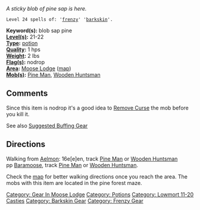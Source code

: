 *A sticky blob of pine sap is here.*  

`Level 24 spells of: '`[`frenzy`](Frenzy.md "wikilink")`' '`[`barkskin`](Barkskin.md "wikilink")`'.`

**Keyword(s):** blob sap pine  
**[Level(s)](Object_Level.md "wikilink"):** 21-22  
**[Type](:Category:_Object_Types.md "wikilink"):**
[potion](:Category:_Potions.md "wikilink")  
**[Quality](Object_Quality.md "wikilink"):** 1 hps  
**[Weight](Object_Weight.md "wikilink"):** 2 lbs  
**[Flag(s)](:Category:_Object_Flags.md "wikilink"):** nodrop  
**[Area](:Category:_Areas.md "wikilink"):** [Moose
Lodge](:Category:Moose_Lodge.md "wikilink")
([map](Moose_Lodge_Map.md "wikilink"))  
**[Mob(s)](:Category:_Mobs.md "wikilink"):** [Pine
Man](Pine_Man "wikilink"), [Wooden
Huntsman](Wooden_Huntsman "wikilink")  

## Comments

Since this item is nodrop it's a good idea to [Remove
Curse](Remove_Curse "wikilink") the mob before you kill it.

See also [Suggested Buffing
Gear](Suggested_Spellcasting_Gear#Suggested_Buffing_Gear.md "wikilink")

## Directions

Walking from [Aelmon](Aelmon "wikilink"): 16e\[e\]en, track [Pine
Man](Pine_Man "wikilink") or [Wooden
Huntsman](Wooden_Huntsman "wikilink")  
pp [Baramoose](Baramoose "wikilink"), track [Pine
Man](Pine_Man "wikilink") or [Wooden
Huntsman](Wooden_Huntsman "wikilink").

Check the [map](Moose_Lodge_Map.md "wikilink") for better walking
directions once you reach the area. The mobs with this item are located
in the pine forest maze.

[Category: Gear In Moose
Lodge](Category:_Gear_In_Moose_Lodge "wikilink") [Category:
Potions](Category:_Potions "wikilink") [Category: Lowmort 11-20
Casties](Category:_Lowmort_11-20_Casties "wikilink") [Category: Barkskin
Gear](Category:_Barkskin_Gear "wikilink") [Category: Frenzy
Gear](Category:_Frenzy_Gear "wikilink")
